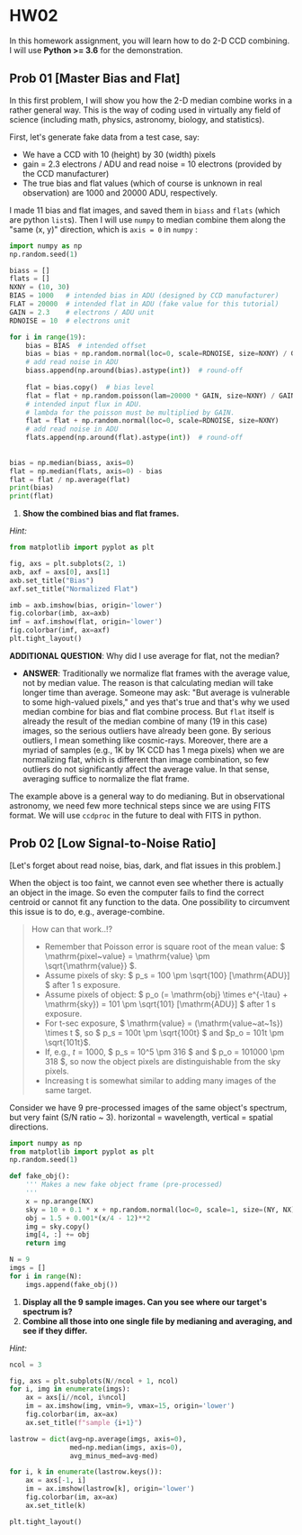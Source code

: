 # HW02

In this homework assignment, you will learn how to do 2-D CCD combining. I will use **Python >= 3.6** for the demonstration.



## Prob 01 [Master Bias and Flat]

In this first problem, I will show you how the 2-D median combine works in a rather general way. This is the way of coding used in virtually any field of science (including math, physics, astronomy, biology, and statistics).

First, let's generate fake data from a test case, say:

* We have a CCD with 10 (height) by 30 (width) pixels
* gain = 2.3 electrons / ADU and read noise = 10 electrons (provided by the CCD manufacturer)
* The true bias and flat values (which of course is unknown in real observation) are 1000 and 20000 ADU, respectively. 

I made 11 bias and flat images, and saved them in ``biass`` and ``flats`` (which are python ``list``s). Then I will use ``numpy`` to median combine them along the "same (x, y)" direction, which is ``axis = 0`` in ``numpy`` :

```python
import numpy as np
np.random.seed(1)

biass = []
flats = []
NXNY = (10, 30)
BIAS = 1000   # intended bias in ADU (designed by CCD manufacturer)
FLAT = 20000  # intended flat in ADU (fake value for this tutorial)
GAIN = 2.3    # electrons / ADU unit
RDNOISE = 10  # electrons unit

for i in range(19):
    bias = BIAS  # intended offset
    bias = bias + np.random.normal(loc=0, scale=RDNOISE, size=NXNY) / GAIN  
    # add read noise in ADU
    biass.append(np.around(bias).astype(int))  # round-off
    
    flat = bias.copy()  # bias level
    flat = flat + np.random.poisson(lam=20000 * GAIN, size=NXNY) / GAIN  
    # intended input flux in ADU. 
    # lambda for the poisson must be multiplied by GAIN.
    flat = flat + np.random.normal(loc=0, scale=RDNOISE, size=NXNY)
    # add read noise in ADU
    flats.append(np.around(flat).astype(int))  # round-off
    
    
bias = np.median(biass, axis=0)
flat = np.median(flats, axis=0) - bias
flat = flat / np.average(flat)
print(bias)
print(flat)
```

1. **Show the combined bias and flat frames.**

*Hint:*

```python
from matplotlib import pyplot as plt

fig, axs = plt.subplots(2, 1)
axb, axf = axs[0], axs[1]
axb.set_title("Bias")
axf.set_title("Normalized Flat")

imb = axb.imshow(bias, origin='lower')
fig.colorbar(imb, ax=axb)
imf = axf.imshow(flat, origin='lower')
fig.colorbar(imf, ax=axf)
plt.tight_layout()
```



**ADDITIONAL QUESTION**: Why did I use average for flat, not the median? 

- **ANSWER**: Traditionally we normalize flat frames with the average value, not by median value. The reason is that calculating median will take longer time than average. Someone may ask: "But average is vulnerable to some high-valued pixels," and yes that's true and that's why we used median combine for bias and flat combine process. But ``flat`` itself is already the result of the median combine of many (19 in this case) images, so the serious outliers have already been gone. By serious outliers, I mean something like cosmic-rays. Moreover, there are a myriad of samples (e.g., 1K by 1K CCD has 1 mega pixels) when we are normalizing flat, which is different than image combination, so few outliers do not significantly affect the average value. In that sense, averaging suffice to normalize the flat frame.



The example above is a general way to do medianing. But in observational astronomy, we need few more technical steps since we are using FITS format. We will use ``ccdproc`` in the future to deal with FITS in python.



## Prob 02 [Low Signal-to-Noise Ratio]

[Let's forget about read noise, bias, dark, and flat issues in this problem.]

When the object is too faint, we cannot even see whether there is actually an object in the image. So even the computer fails to find the correct centroid or cannot fit any function to the data. One possibility to circumvent this issue is to do, e.g., average-combine. 

> How can that work..!? 
>
> - Remember that Poisson error is square root of the mean value: $ \mathrm{pixel~value} = \mathrm{value} \pm \sqrt{\mathrm{value}} $.
> - Assume pixels of sky: $ p_s = 100  \pm \sqrt{100} [\mathrm{ADU}] $ after 1 s exposure. 
> - Assume pixels of object: $ p_o (= \mathrm{obj} \times e^{-\tau} + \mathrm{sky}) = 101  \pm \sqrt{101} [\mathrm{ADU}] $ after 1 s exposure. 
> - For t-sec exposure, $ \mathrm{value} = (\mathrm{value~at~1s}) \times t $, so $ p_s = 100t \pm \sqrt{100t} $ and $p_o = 101t \pm \sqrt{101t}$.
> - If, e.g., $t=1000$, $ p_s = 10^5 \pm 316 $  and $ p_o = 101000 \pm 318 $, so now the object pixels are distinguishable from the sky pixels. 
> - Increasing t is somewhat similar to adding many images of the same target.



Consider we have 9 pre-processed images of the same object's spectrum, but very faint (S/N ratio ~ 3). horizontal = wavelength, vertical = spatial directions.

```python
import numpy as np
from matplotlib import pyplot as plt
np.random.seed(1)

def fake_obj():
    ''' Makes a new fake object frame (pre-processed)
    '''    
    x = np.arange(NX)
    sky = 10 + 0.1 * x + np.random.normal(loc=0, scale=1, size=(NY, NX))
    obj = 1.5 + 0.001*(x/4 - 12)**2
    img = sky.copy()
    img[4, :] += obj
    return img

N = 9
imgs = []
for i in range(N):
    imgs.append(fake_obj())
```

1. **Display all the 9 sample images. Can you see where our target's spectrum is?**
2. **Combine all those into one single file by medianing and averaging, and see if they differ.**

*Hint:*

```python
ncol = 3

fig, axs = plt.subplots(N//ncol + 1, ncol)
for i, img in enumerate(imgs):
    ax = axs[i//ncol, i%ncol]
    im = ax.imshow(img, vmin=9, vmax=15, origin='lower')
    fig.colorbar(im, ax=ax)
    ax.set_title(f"sample {i+1}")

lastrow = dict(avg=np.average(imgs, axis=0),
               med=np.median(imgs, axis=0),
               avg_minus_med=avg-med)

for i, k in enumerate(lastrow.keys()):
    ax = axs[-1, i]
    im = ax.imshow(lastrow[k], origin='lower')
    fig.colorbar(im, ax=ax)
    ax.set_title(k)

plt.tight_layout()
```

